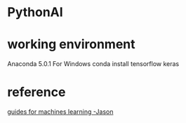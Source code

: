 # PythonAI

# working environment
Anaconda 5.0.1 For Windows
conda install tensorflow keras

# reference
[guides for machines learning -Jason](https://machinelearningmastery.com/start-here/)
